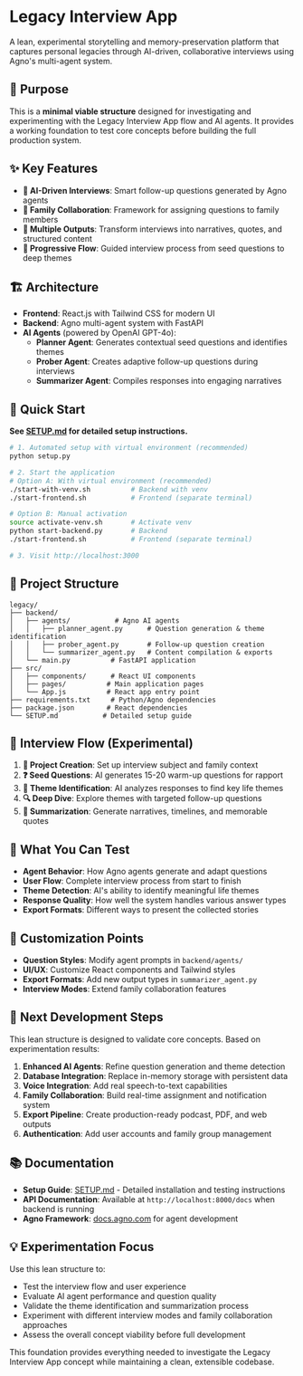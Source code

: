 # Legacy Interview App

A lean, experimental storytelling and memory-preservation platform that captures personal legacies through AI-driven, collaborative interviews using Agno's multi-agent system.

## 🎯 Purpose

This is a **minimal viable structure** designed for investigating and experimenting with the Legacy Interview App flow and AI agents. It provides a working foundation to test core concepts before building the full production system.

## ✨ Key Features

- **🤖 AI-Driven Interviews**: Smart follow-up questions generated by Agno agents
- **👥 Family Collaboration**: Framework for assigning questions to family members
- **📄 Multiple Outputs**: Transform interviews into narratives, quotes, and structured content
- **🔄 Progressive Flow**: Guided interview process from seed questions to deep themes

## 🏗️ Architecture

- **Frontend**: React.js with Tailwind CSS for modern UI
- **Backend**: Agno multi-agent system with FastAPI
- **AI Agents** (powered by OpenAI GPT-4o): 
  - **Planner Agent**: Generates contextual seed questions and identifies themes
  - **Prober Agent**: Creates adaptive follow-up questions during interviews
  - **Summarizer Agent**: Compiles responses into engaging narratives

## 🚀 Quick Start

**See [SETUP.md](SETUP.md) for detailed setup instructions.**

```bash
# 1. Automated setup with virtual environment (recommended)
python setup.py

# 2. Start the application
# Option A: With virtual environment (recommended)
./start-with-venv.sh          # Backend with venv
./start-frontend.sh           # Frontend (separate terminal)

# Option B: Manual activation
source activate-venv.sh       # Activate venv
python start-backend.py       # Backend
./start-frontend.sh           # Frontend (separate terminal)

# 3. Visit http://localhost:3000
```

## 📁 Project Structure

```
legacy/
├── backend/
│   ├── agents/           # Agno AI agents
│   │   ├── planner_agent.py      # Question generation & theme identification
│   │   ├── prober_agent.py       # Follow-up question creation  
│   │   └── summarizer_agent.py   # Content compilation & exports
│   └── main.py          # FastAPI application
├── src/
│   ├── components/      # React UI components
│   ├── pages/          # Main application pages
│   └── App.js          # React app entry point
├── requirements.txt     # Python/Agno dependencies
├── package.json        # React dependencies
└── SETUP.md           # Detailed setup guide
```

## 🔄 Interview Flow (Experimental)

1. **📝 Project Creation**: Set up interview subject and family context
2. **❓ Seed Questions**: AI generates 15-20 warm-up questions for rapport
3. **🎯 Theme Identification**: AI analyzes responses to find key life themes  
4. **🔍 Deep Dive**: Explore themes with targeted follow-up questions
5. **📖 Summarization**: Generate narratives, timelines, and memorable quotes

## 🧪 What You Can Test

- **Agent Behavior**: How Agno agents generate and adapt questions
- **User Flow**: Complete interview process from start to finish
- **Theme Detection**: AI's ability to identify meaningful life themes
- **Response Quality**: How well the system handles various answer types
- **Export Formats**: Different ways to present the collected stories

## 🔧 Customization Points

- **Question Styles**: Modify agent prompts in `backend/agents/`
- **UI/UX**: Customize React components and Tailwind styles
- **Export Formats**: Add new output types in `summarizer_agent.py`
- **Interview Modes**: Extend family collaboration features

## 🎯 Next Development Steps

This lean structure is designed to validate core concepts. Based on experimentation results:

1. **Enhanced AI Agents**: Refine question generation and theme detection
2. **Database Integration**: Replace in-memory storage with persistent data
3. **Voice Integration**: Add real speech-to-text capabilities  
4. **Family Collaboration**: Build real-time assignment and notification system
5. **Export Pipeline**: Create production-ready podcast, PDF, and web outputs
6. **Authentication**: Add user accounts and family group management

## 📚 Documentation

- **Setup Guide**: [SETUP.md](SETUP.md) - Detailed installation and testing instructions
- **API Documentation**: Available at `http://localhost:8000/docs` when backend is running
- **Agno Framework**: [docs.agno.com](https://docs.agno.com) for agent development

## 💡 Experimentation Focus

Use this lean structure to:
- Test the interview flow and user experience
- Evaluate AI agent performance and question quality
- Validate the theme identification and summarization process
- Experiment with different interview modes and family collaboration approaches
- Assess the overall concept viability before full development

This foundation provides everything needed to investigate the Legacy Interview App concept while maintaining a clean, extensible codebase.
